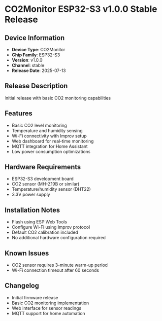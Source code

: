 # CO2Monitor ESP32-S3 v1.0.0 Stable Release

## Device Information
- **Device Type**: CO2Monitor  
- **Chip Family**: ESP32-S3
- **Version**: v1.0.0
- **Channel**: stable
- **Release Date**: 2025-07-13

## Release Description
Initial release with basic CO2 monitoring capabilities

## Features
- Basic CO2 level monitoring
- Temperature and humidity sensing
- Wi-Fi connectivity with Improv setup
- Web dashboard for real-time monitoring
- MQTT integration for Home Assistant
- Low power consumption optimizations

## Hardware Requirements
- ESP32-S3 development board
- CO2 sensor (MH-Z19B or similar)
- Temperature/humidity sensor (DHT22)
- 3.3V power supply

## Installation Notes
- Flash using ESP Web Tools
- Configure Wi-Fi using Improv protocol
- Default CO2 calibration included
- No additional hardware configuration required

## Known Issues
- CO2 sensor requires 3-minute warm-up period
- Wi-Fi connection timeout after 60 seconds

## Changelog
- Initial firmware release
- Basic CO2 monitoring implementation
- Web interface for sensor readings
- MQTT support for home automation
